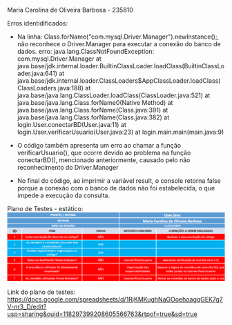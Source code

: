 Maria Carolina de Oliveira Barbosa - 235810

Erros identidificados: 

- Na linha: Class.forName("com.mysql.Driver.Manager").newInstance();, não reconhece o Driver.Manager para executar a conexão do banco de dados.
  erro: java.lang.ClassNotFoundException: com.mysql.Driver.Manager
  	at java.base/jdk.internal.loader.BuiltinClassLoader.loadClass(BuiltinClassLoader.java:641)
  	at java.base/jdk.internal.loader.ClassLoaders$AppClassLoader.loadClass(ClassLoaders.java:188)
  	at java.base/java.lang.ClassLoader.loadClass(ClassLoader.java:521)
  	at java.base/java.lang.Class.forName0(Native Method)
  	at java.base/java.lang.Class.forName(Class.java:391)
  	at java.base/java.lang.Class.forName(Class.java:382)
  	at login.User.conectarBD(User.java:11)
  	at login.User.verificarUsuario(User.java:23)
  	at login.main.main(main.java:9)

- O código também apresenta um erro ao chamar a função verificarUsuario(), que ocorre devido ao problema na função conectarBD(), mencionado anteriormente, causado pelo não reconhecimento do Driver.Manager
- No final do código, ao imprimir a variável result, o console retorna false porque a conexão com o banco de dados não foi estabelecida, o que impede a execução da consulta.
  
Plano de Testes - estático:
![plano de testes](./images/plano%20de%20testes.png)

Link do plano de testes: https://docs.google.com/spreadsheets/d/1RjKMKughNaGOoehoagqGEK7g7V-nr3_D/edit?usp=sharing&ouid=118297399208605566763&rtpof=true&sd=true
